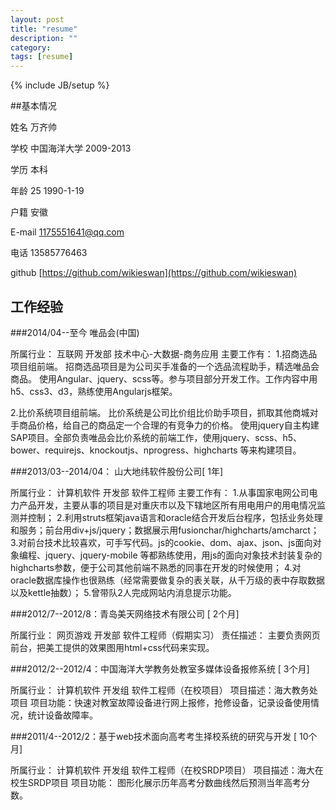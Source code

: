 ```yaml
---
layout: post
title: "resume"
description: ""
category: 
tags: [resume]
---
```

{% include JB/setup %}

##基本情况

姓名 万齐帅

学校 中国海洋大学 2009-2013

学历 本科

年龄 25 1990-1-19

户籍 安徽

E-mail 1175551641@qq.com

电话 13585776463

github [https://github.com/wikieswan](https://github.com/wikieswan)

## 工作经验

###2014/04--至今 唯品会(中国)

所属行业： 互联网
开发部 技术中心-大数据-商务应用
主要工作有：
1.招商选品项目组前端。
招商选品项目是为公司买手准备的一个选品流程助手，精选唯品会商品。
使用Angular、jquery、scss等。参与项目部分开发工作。工作内容中用h5、css3、d3，熟练使用Angularjs框架。

2.比价系统项目组前端。
比价系统是公司比价组比价助手项目，抓取其他商城对手商品价格，给自己的商品定一个合理的有竞争力的价格。
使用jquery自主构建SAP项目。全部负责唯品会比价系统的前端工作，使用jquery、scss、h5、bower、requirejs、knockoutjs、nprogress、highcharts
等来构建项目。


###2013/03--2014/04： 山大地纬软件股份公司[ 1年]

所属行业： 计算机软件
开发部 软件工程师
主要工作有：
1.从事国家电网公司电力产品开发，主要从事的项目是对重庆市以及下辖地区所有用电用户的用电情况监测并控制；
2.利用struts框架java语言和oracle结合开发后台程序，包括业务处理和服务；前台用div+js/jquery；数据展示用fusionchar/highcharts/amcharct；
3.对前台技术比较喜欢，可手写代码。js的cookie、dom、ajax、json、js面向对象编程、jquery、jquery-mobile 等都熟练使用，用js的面向对象技术封装复杂的highcharts参数，便于公司其他前端不熟悉的同事在开发的时候使用；
4.对oracle数据库操作也很熟练（经常需要做复杂的表关联，从千万级的表中存取数据以及kettle抽数）；
5.曾带队2人完成网站内消息提示功能。

###2012/7--2012/8：青岛美天网络技术有限公司 [ 2个月]

所属行业： 网页游戏
开发部 软件工程师（假期实习）
责任描述： 主要负责网页前台，把美工提供的效果图用html+css代码来实现。

###2012/2--2012/4：中国海洋大学教务处教室多媒体设备报修系统 [ 3个月]

所属行业： 计算机软件
开发组 软件工程师（在校项目）
项目描述：海大教务处项目
项目功能：快速对教室故障设备进行网上报修，抢修设备，记录设备使用情况，统计设备故障率。

###2011/4--2012/2：基于web技术面向高考考生择校系统的研究与开发 [ 10个月]

所属行业： 计算机软件
开发组 软件工程师（在校SRDP项目）
项目描述：海大在校生SRDP项目
项目功能： 图形化展示历年高考分数曲线然后预测当年高考分数。
